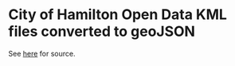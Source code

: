 City of Hamilton Open Data KML files converted to geoJSON
=========================================================

See [here](http://www.hamilton.ca/ProjectsInitiatives/OpenData) for source.

